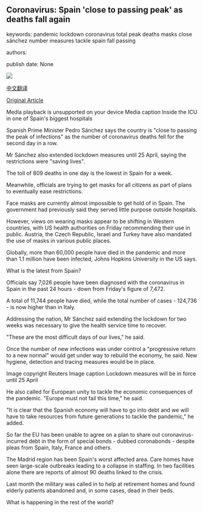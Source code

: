 ## Coronavirus: Spain 'close to passing peak' as deaths fall again

keywords: pandemic lockdown coronavirus total peak deaths masks close sánchez number measures tackle spain fall passing

authors: 

publish date: None

![](https://ichef.bbci.co.uk/images/ic/1024x576/p088kbj6.jpg)

[中文翻译](Coronavirus%3A%20Spain%20%27close%20to%20passing%20peak%27%20as%20deaths%20fall%20again_zh.md)

[Original Article](https://www.bbc.com/news/world-europe-52166804)

Media playback is unsupported on your device Media caption Inside the ICU in one of Spain's biggest hospitals

Spanish Prime Minister Pedro Sánchez says the country is "close to passing the peak of infections" as the number of coronavirus deaths fell for the second day in a row.

Mr Sánchez also extended lockdown measures until 25 April, saying the restrictions were "saving lives".

The toll of 809 deaths in one day is the lowest in Spain for a week.

Meanwhile, officials are trying to get masks for all citizens as part of plans to eventually ease restrictions.

Face masks are currently almost impossible to get hold of in Spain. The government had previously said they served little purpose outside hospitals.

However, views on wearing masks appear to be shifting in Western countries, with US health authorities on Friday recommending their use in public. Austria, the Czech Republic, Israel and Turkey have also mandated the use of masks in various public places.

Globally, more than 60,000 people have died in the pandemic and more than 1.1 million have been infected, Johns Hopkins University in the US says.

What is the latest from Spain?

Officials say 7,026 people have been diagnosed with the coronavirus in Spain in the past 24 hours - down from Friday's figure of 7,472.

A total of 11,744 people have died, while the total number of cases - 124,736 - is now higher than in Italy.

Addressing the nation, Mr Sánchez said extending the lockdown for two weeks was necessary to give the health service time to recover.

"These are the most difficult days of our lives," he said.

Once the number of new infections was under control a "progressive return to a new normal" would get under way to rebuild the economy, he said. New hygiene, detection and tracing measures would be in place.

Image copyright Reuters Image caption Lockdown measures will be in force until 25 April

He also called for European unity to tackle the economic consequences of the pandemic. "Europe must not fail this time," he said.

"It is clear that the Spanish economy will have to go into debt and we will have to take resources from future generations to tackle the pandemic," he added.

So far the EU has been unable to agree on a plan to share out coronavirus-incurred debt in the form of special bonds - dubbed coronabonds - despite pleas from Spain, Italy, France and others.

The Madrid region has been Spain's worst affected area. Care homes have seen large-scale outbreaks leading to a collapse in staffing. In two facilities alone there are reports of almost 90 deaths linked to the crisis.

Last month the military was called in to help at retirement homes and found elderly patients abandoned and, in some cases, dead in their beds.

What is happening in the rest of the world?